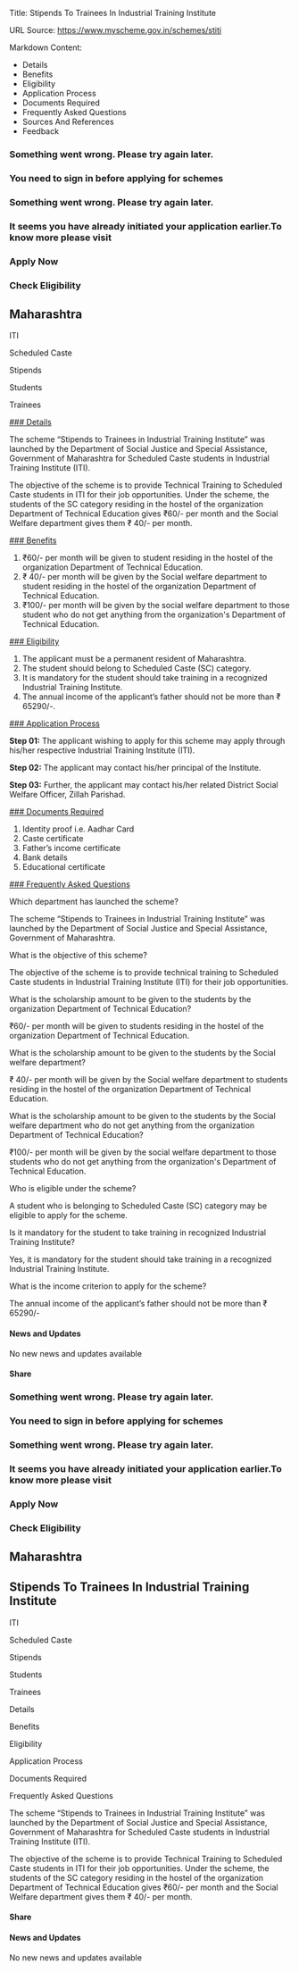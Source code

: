Title: Stipends To Trainees In Industrial Training Institute

URL Source: https://www.myscheme.gov.in/schemes/stiti

Markdown Content:
*   Details
*   Benefits
*   Eligibility
*   Application Process
*   Documents Required
*   Frequently Asked Questions
*   Sources And References
*   Feedback

### Something went wrong. Please try again later.

### 

### You need to sign in before applying for schemes

### Something went wrong. Please try again later.

### It seems you have already initiated your application earlier.To know more please visit

### Apply Now

### Check Eligibility

Maharashtra
-----------

ITI

Scheduled Caste

Stipends

Students

Trainees

[### Details](https://www.myscheme.gov.in/schemes/stiti#details)

The scheme “Stipends to Trainees in Industrial Training Institute” was launched by the Department of Social Justice and Special Assistance, Government of Maharashtra for Scheduled Caste students in Industrial Training Institute (ITI).

The objective of the scheme is to provide Technical Training to Scheduled Caste students in ITI for their job opportunities. Under the scheme, the students of the SC category residing in the hostel of the organization Department of Technical Education gives ₹60/- per month and the Social Welfare department gives them ₹ 40/- per month.

[### Benefits](https://www.myscheme.gov.in/schemes/stiti#benefits)

1.  ₹60/- per month will be given to student residing in the hostel of the organization Department of Technical Education.
2.  ₹ 40/- per month will be given by the Social welfare department to student residing in the hostel of the organization Department of Technical Education.
3.  ₹100/- per month will be given by the social welfare department to those student who do not get anything from the organization's Department of Technical Education.

[### Eligibility](https://www.myscheme.gov.in/schemes/stiti#eligibility)

1.  The applicant must be a permanent resident of Maharashtra.
2.  The student should belong to Scheduled Caste (SC) category.
3.  It is mandatory for the student should take training in a recognized Industrial Training Institute.
4.  The annual income of the applicant’s father should not be more than ₹ 65290/-.

[### Application Process](https://www.myscheme.gov.in/schemes/stiti#application-process)

**Step 01:** The applicant wishing to apply for this scheme may apply through his/her respective Industrial Training Institute (ITI).

**Step 02:** The applicant may contact his/her principal of the Institute.

**Step 03:** Further, the applicant may contact his/her related District Social Welfare Officer, Zillah Parishad.

[### Documents Required](https://www.myscheme.gov.in/schemes/stiti#documents-required)

1.  Identity proof i.e. Aadhar Card
2.  Caste certificate
3.  Father’s income certificate
4.  Bank details
5.  Educational certificate

[### Frequently Asked Questions](https://www.myscheme.gov.in/schemes/stiti#faqs)

Which department has launched the scheme?

The scheme “Stipends to Trainees in Industrial Training Institute” was launched by the Department of Social Justice and Special Assistance, Government of Maharashtra.

What is the objective of this scheme?

The objective of the scheme is to provide technical training to Scheduled Caste students in Industrial Training Institute (ITI) for their job opportunities.

What is the scholarship amount to be given to the students by the organization Department of Technical Education?

₹60/- per month will be given to students residing in the hostel of the organization Department of Technical Education.

What is the scholarship amount to be given to the students by the Social welfare department?

₹ 40/- per month will be given by the Social welfare department to students residing in the hostel of the organization Department of Technical Education.

What is the scholarship amount to be given to the students by the Social welfare department who do not get anything from the organization Department of Technical Education?

₹100/- per month will be given by the social welfare department to those students who do not get anything from the organization's Department of Technical Education.

Who is eligible under the scheme?

A student who is belonging to Scheduled Caste (SC) category may be eligible to apply for the scheme.

Is it mandatory for the student to take training in recognized Industrial Training Institute?

Yes, it is mandatory for the student should take training in a recognized Industrial Training Institute.

What is the income criterion to apply for the scheme?

The annual income of the applicant’s father should not be more than ₹ 65290/-

#### News and Updates

No new news and updates available

#### Share

### Something went wrong. Please try again later.

### 

### You need to sign in before applying for schemes

### Something went wrong. Please try again later.

### It seems you have already initiated your application earlier.To know more please visit

### Apply Now

### Check Eligibility

Maharashtra
-----------

Stipends To Trainees In Industrial Training Institute
-----------------------------------------------------

ITI

Scheduled Caste

Stipends

Students

Trainees

Details

Benefits

Eligibility

Application Process

Documents Required

Frequently Asked Questions

The scheme “Stipends to Trainees in Industrial Training Institute” was launched by the Department of Social Justice and Special Assistance, Government of Maharashtra for Scheduled Caste students in Industrial Training Institute (ITI).

The objective of the scheme is to provide Technical Training to Scheduled Caste students in ITI for their job opportunities. Under the scheme, the students of the SC category residing in the hostel of the organization Department of Technical Education gives ₹60/- per month and the Social Welfare department gives them ₹ 40/- per month.

#### Share

#### News and Updates

No new news and updates available
